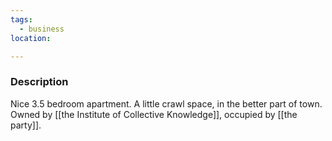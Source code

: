 ```yaml
---
tags:
  - business
location: 

---
```


### Description


Nice 3.5 bedroom apartment. A little crawl space, in the better part of town. Owned by [[the Institute of Collective Knowledge]], occupied by [[the party]].